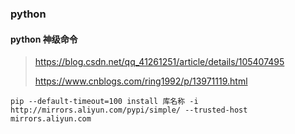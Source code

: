 ### python



#### python 神级命令

>https://blog.csdn.net/qq_41261251/article/details/105407495
>
>https://www.cnblogs.com/ring1992/p/13971119.html

~~~shell
pip --default-timeout=100 install 库名称 -i http://mirrors.aliyun.com/pypi/simple/ --trusted-host mirrors.aliyun.com
~~~

